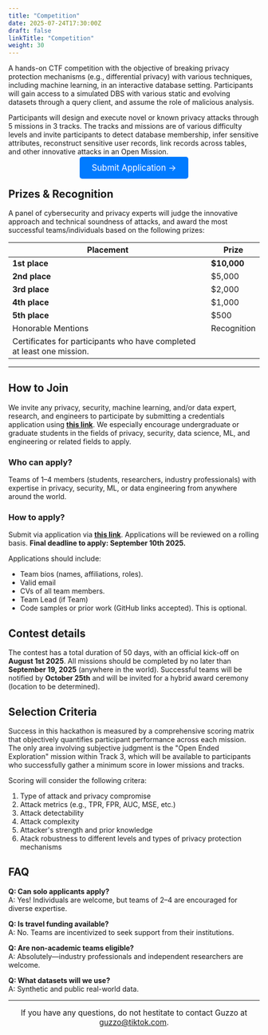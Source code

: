 ```yaml
---
title: "Competition"
date: 2025-07-24T17:30:00Z
draft: false
linkTitle: "Competition"
weight: 30
---
```


A hands-on CTF competition with the objective of breaking privacy protection mechanisms (e.g., differential privacy) with various techniques, including machine learning, in an interactive database setting. Participants will gain access to a simulated DBS with various static and evolving datasets through a query client, and assume the role of malicious analysis.

Participants will design and execute novel or known privacy attacks through 5 missions in 3 tracks. The tracks and missions are of various difficulty levels and invite participants to detect database membership, infer sensitive attributes, reconstruct sensitive user records, link records across tables, and other innovative attacks in an Open Mission.

<p style="text-align: center;">
  <a href="https://forms.gle/QUNnCsfLitHBKTfeA" class="button" style="font-size: 1.2em; padding: 12px 24px; background-color: #007bff; color: white; text-decoration: none; border-radius: 5px;">Submit Application &rarr;</a>
</p>

## Prizes & Recognition

A panel of cybersecurity and privacy experts will judge the innovative approach and technical soundness of attacks, and award the most successful teams/individuals based on the following prizes:

| Placement          | Prize       |
|--------------------|-------------|
| **1st place**      | **$10,000** |
| **2nd place**      | $5,000      |
| **3rd place**      | $2,000      |
| **4th place**      | $1,000      |
| **5th place**      | $500        |
| Honorable Mentions | Recognition |
| Certificates for participants who have completed at least one mission. | |

---

## How to Join

We invite any privacy, security, machine learning, and/or data expert, research, and engineers to participate by submitting a credentials application using **[this link](https://forms.gle/QUNnCsfLitHBKTfeA)**. We especially encourage undergraduate or graduate students in the fields of privacy, security, data science, ML, and engineering or related fields to apply.

### Who can apply?
Teams of 1–4 members (students, researchers, industry professionals) with expertise in privacy, security, ML, or data engineering from anywhere around the world.

### How to apply?
Submit via application via **[this link](https://forms.gle/QUNnCsfLitHBKTfeA)**. Applications will be reviewed on a rolling basis. **Final deadline to apply: September 10th 2025.**

Applications should include:
- Team bios (names, affiliations, roles).
- Valid email
- CVs of all team members.
- Team Lead (if Team)
- Code samples or prior work (GitHub links accepted). This is optional.

## Contest details

The contest has a total duration of 50 days, with an official kick-off on **August 1st 2025**. All missions should be completed by no later than **September 19, 2025** (anywhere in the world). Successful teams will be notified by **October 25th** and will be invited for a hybrid award ceremony (location to be determined).

## Selection Criteria

Success in this hackathon is measured by a comprehensive scoring matrix that objectively quantifies participant performance across each mission. The only area involving subjective judgment is the "Open Ended Exploration" mission within Track 3, which will be available to participants who successfully gather a minimum score in lower missions and tracks.

Scoring will consider the following critera:
1. Type of attack and privacy compromise
2. Attack metrics (e.g., TPR, FPR, AUC, MSE, etc.)
3. Attack detectability 
4. Attack complexity
5. Attacker's strength and prior knowledge
6. Atack robustness to different levels and types of privacy protection mechanisms

## FAQ

**Q: Can solo applicants apply?**
<br>A: Yes! Individuals are welcome, but teams of 2–4 are encouraged for diverse expertise.

**Q: Is travel funding available?**
<br>A: No. Teams are incentivized to seek support from their institutions.

**Q: Are non-academic teams eligible?**
<br>A: Absolutely—industry professionals and independent researchers are welcome.

**Q: What datasets will we use?**
<br>A: Synthetic and public real-world data.

---

<p style="text-align: center; font-size: 1.1em;">
  If you have any questions, do not hestitate to contact Guzzo at <a href="mailto:guzzo@tiktok.com">guzzo@tiktok.com</a>.
</p>
